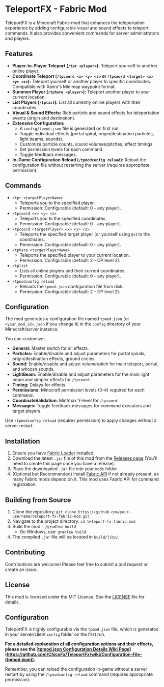 # TeleportFX - Fabric Mod

TeleportFX is a Minecraft Fabric mod that enhances the teleportation experience by adding configurable visual and sound effects to teleport commands. It also provides convenient commands for server administrators and players.

## Features

*   **Player-to-Player Teleport (`/tpr <player>`):** Teleport yourself to another online player.
*   **Coordinate Teleport (`/tpcoord <x> <y> <z>` or `/tpcoord <target> <x> <y> <z>`):** Teleport yourself or another player to specific coordinates. Compatible with Xaero's Minimap waypoint format.
*   **Summon Player (`/tphere <player>`):** Teleport another player to your current location.
*   **List Players (`/tplist`):** List all currently online players with their coordinates.
*   **Visual & Sound Effects:** Rich particle and sound effects for teleportation events (origin and destination).
*   **Extensive Configuration:**
    *   A `config/tpmod.json` file is generated on first run.
    *   Toggle individual effects (portal spiral, origin/destination particles, light beams, sounds).
    *   Customize particle counts, sound volumes/pitches, effect timings.
    *   Set permission levels for each command.
    *   Toggle feedback messages.
*   **In-Game Configuration Reload (`/tpmodconfig reload`):** Reload the configuration file without restarting the server (requires appropriate permission).

## Commands

*   `/tpr <targetPlayerName>`
    *   Teleports you to the specified player.
    *   Permission: Configurable (default: 0 - any player).
*   `/tpcoord <x> <y> <z>`
    *   Teleports you to the specified coordinates.
    *   Permission: Configurable (default: 0 - any player).
*   `/tpcoord <targetPlayer> <x> <y> <z>`
    *   Teleports the specified target player (or yourself using `@s`) to the coordinates.
    *   Permission: Configurable (default: 0 - any player).
*   `/tphere <targetPlayerName>`
    *   Teleports the specified player to your current location.
    *   Permission: Configurable (default: 2 - OP level 2).
*   `/tplist`
    *   Lists all online players and their current coordinates.
    *   Permission: Configurable (default: 0 - any player).
*   `/tpmodconfig reload`
    *   Reloads the `tpmod.json` configuration file from disk.
    *   Permission: Configurable (default: 2 - OP level 2).

## Configuration

The mod generates a configuration file named `tpmod.json` (or `<your_mod_id>.json` if you change it) in the `config` directory of your Minecraft/server instance.

You can customize:
*   **General:** Master switch for all effects.
*   **Particles:** Enable/disable and adjust parameters for portal spirals, origin/destination effects, ground circles.
*   **Sound:** Enable/disable and adjust volume/pitch for main teleport, portal, and whoosh sounds.
*   **LightBeam:** Enable/disable and adjust parameters for the main light beam and simpler effects for `/tpcoord`.
*   **Timing:** Delays for effects.
*   **Permissions:** Minecraft permission levels (0-4) required for each command.
*   **CoordinateValidation:** Min/max Y-level for `/tpcoord`.
*   **Messages:** Toggle feedback messages for command executors and target players.

Use `/tpmodconfig reload` (requires permission) to apply changes without a server restart.

## Installation

1.  Ensure you have [Fabric Loader](https://fabricmc.net/use/) installed.
2.  Download the latest `.jar` file of this mod from the [Releases page](https://github.com/your-username/teleport-fx-fabric-mod/releases) (You'll need to create this page once you have a release).
3.  Place the downloaded `.jar` file into your `mods` folder.
4.  (Optional but Recommended) Install [Fabric API](https://www.curseforge.com/minecraft/mc-mods/fabric-api) if not already present, as many Fabric mods depend on it. This mod uses Fabric API for command registration.

## Building from Source

1.  Clone the repository: `git clone https://github.com/your-username/teleport-fx-fabric-mod.git`
2.  Navigate to the project directory: `cd teleport-fx-fabric-mod`
3.  Build the mod: `./gradlew build`
    *   On Windows, use: `gradlew build`
4.  The compiled `.jar` file will be located in `build/libs/`.

## Contributing

Contributions are welcome! Please feel free to submit a pull request or create an issue.

## License

This mod is licensed under the MIT License. See the [LICENSE](LICENSE) file for details.

## Configuration

TeleportFX is highly configurable via the `tpmod.json` file, which is generated in your server/client `config` folder on the first run.

**For a detailed explanation of all configuration options and their effects, please see the [[tpmod.json Configuration Details Wiki Page](link-to-your-wiki-page)](https://github.com/ChicoFx/TeleportFx/wiki/Configuration-File-(tpmod.json)).**

Remember, you can reload the configuration in-game without a server restart by using the `/tpmodconfig reload` command (requires appropriate permission).
